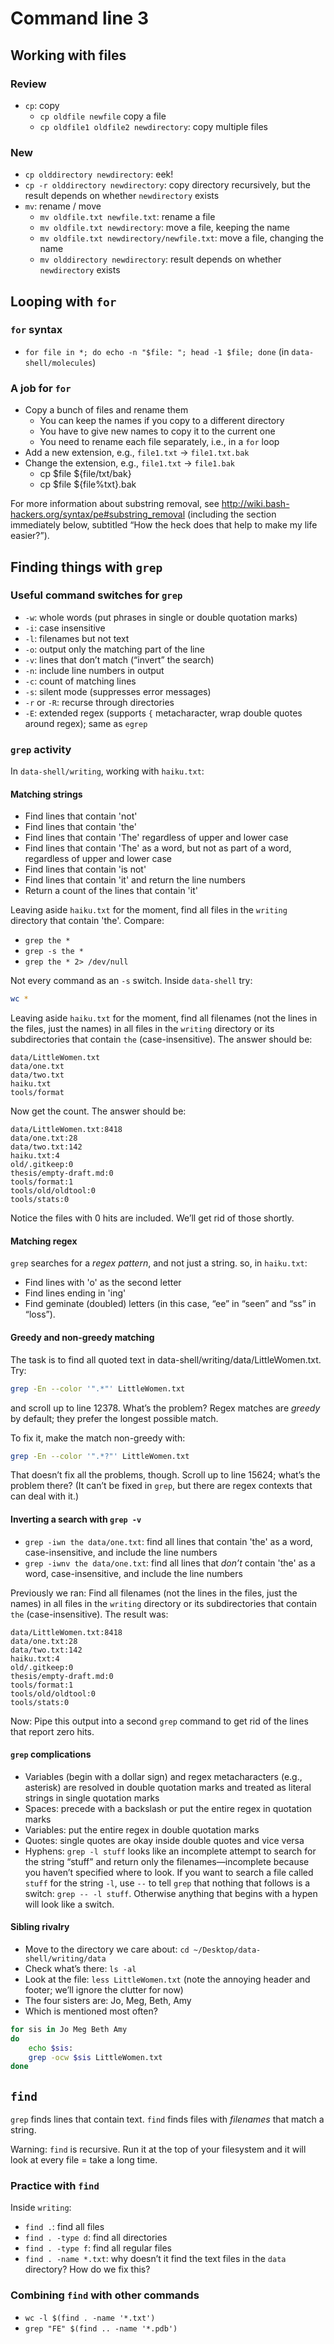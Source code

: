 # Command line 3

## Working with files

### Review

* `cp`: copy
	* `cp oldfile newfile` copy a file
	* `cp oldfile1 oldfile2 newdirectory`: copy multiple files

### New

* `cp olddirectory newdirectory`: eek!
* `cp -r olddirectory newdirectory`: copy directory recursively, but the result depends on whether `newdirectory` exists
* `mv`: rename / move
	* `mv oldfile.txt newfile.txt`: rename a file
	* `mv oldfile.txt newdirectory`: move a file, keeping the name
	* `mv oldfile.txt newdirectory/newfile.txt`: move a file, changing the name
	* `mv olddirectory newdirectory`: result depends on whether `newdirectory` exists

## Looping with `for`

### `for` syntax

* `for file in *; do echo -n "$file: "; head -1 $file; done` (in `data-shell/molecules`)

### A job for `for`

* Copy a bunch of files and rename them
	* You can keep the names if you copy to a different directory
	* You have to give new names to copy it to the current one
	* You need to rename each file separately, i.e., in a `for` loop
* Add a new extension, e.g., `file1.txt` → `file1.txt.bak`
* Change the extension, e.g., `file1.txt` → `file1.bak` 
	* cp $file ${file/txt/bak}
	* cp $file ${file%txt}.bak 

For more information about substring removal, see <http://wiki.bash-hackers.org/syntax/pe#substring_removal> (including the section immediately below, subtitled “How the heck does that help to make my life easier?”).

## Finding things with `grep`

### Useful command switches for `grep`

* `-w`: whole words (put phrases in single or double quotation marks)
* `-i`: case insensitive
* `-l`: filenames but not text
* `-o`: output only the matching part of the line
* `-v`: lines that don’t match (“invert” the search)
* `-n`: include line numbers in output
* `-c`: count of matching lines
* `-s`: silent mode (suppresses error messages)
* `-r` or `-R`: recurse through directories
* `-E`: extended regex (supports `{` metacharacter, wrap double quotes around regex); same as `egrep`

### `grep` activity

In `data-shell/writing`, working with `haiku.txt`:

#### Matching strings

* Find lines that contain 'not'
* Find lines that contain 'the'
* Find lines that contain 'The' regardless of upper and lower case
* Find lines that contain 'The' as a word, but not as part of a word, regardless of upper and lower case
* Find lines that contain 'is not'
* Find lines that contain 'it' and return the line numbers
* Return a count of the lines that contain 'it' 

Leaving aside `haiku.txt` for the moment, find all files in the `writing` directory that contain 'the'. Compare:

* `grep the *`
* `grep -s the *`
* `grep the * 2> /dev/null`

Not every command as an `-s` switch. Inside `data-shell` try:

```bash
wc *
```

Leaving aside `haiku.txt` for the moment, find all filenames (not the lines in the files, just the names) in all files in the `writing` directory or its subdirectories that contain `the` (case-insensitive). The answer should be:

	data/LittleWomen.txt
	data/one.txt
	data/two.txt
	haiku.txt
	tools/format

Now get the count. The answer should be:

	data/LittleWomen.txt:8418
	data/one.txt:28
	data/two.txt:142
	haiku.txt:4
	old/.gitkeep:0
	thesis/empty-draft.md:0
	tools/format:1
	tools/old/oldtool:0
	tools/stats:0

Notice the files with 0 hits are included. We’ll get rid of those shortly.

#### Matching regex

`grep` searches for a _regex pattern_, and not just a string. so, in `haiku.txt`:

* Find lines with 'o' as the second letter
* Find lines ending in 'ing'
* Find geminate (doubled) letters (in this case, “ee” in “seen” and “ss” in “loss”).

#### Greedy and non-greedy matching

The task is to find all quoted text in data-shell/writing/data/LittleWomen.txt. Try:

```bash
grep -En --color '".*"' LittleWomen.txt
```

and scroll up to line 12378. What’s the problem? Regex matches are *greedy* by default; they prefer the longest possible match.

To fix it, make the match non-greedy with:

```bash
grep -En --color '".*?"' LittleWomen.txt
```

That doesn’t fix all the problems, though. Scroll up to line 15624; what’s the problem there? (It can’t be fixed in `grep`, but there are regex contexts that can deal with it.)

#### Inverting a search with `grep -v`

* `grep -iwn the data/one.txt`: find all lines that contain 'the' as a word, case-insensitive, and include the line numbers
* `grep -iwnv the data/one.txt`: find all lines that *don’t* contain 'the' as a word, case-insensitive, and include the line numbers

Previously we ran: Find all filenames (not the lines in the files, just the names) in all files in the `writing` directory or its subdirectories that contain `the` (case-insensitive). The result was:

	data/LittleWomen.txt:8418
	data/one.txt:28
	data/two.txt:142
	haiku.txt:4
	old/.gitkeep:0
	thesis/empty-draft.md:0
	tools/format:1
	tools/old/oldtool:0
	tools/stats:0

Now: Pipe this output into a second `grep` command to get rid of the lines that report zero hits.

#### `grep` complications

* Variables (begin with a dollar sign) and regex metacharacters (e.g., asterisk) are resolved in double quotation marks and treated as literal strings in single quotation marks
* Spaces: precede with a backslash or put the entire regex in quotation marks
* Variables: put the entire regex in double quotation marks 
* Quotes: single quotes are okay inside double quotes and vice versa
* Hyphens: `grep -l stuff` looks like an incomplete attempt to search for the string “stuff” and return only the filenames—incomplete because you haven’t specified where to look. If you want to search a file called `stuff` for the string `-l`, use `--` to tell `grep` that nothing that follows is a switch: `grep -- -l stuff`. Otherwise anything that begins with a hypen will look like a switch.

#### Sibling rivalry

* Move to the directory we care about: `cd ~/Desktop/data-shell/writing/data`
* Check what’s there: `ls -al`
* Look at the file: `less LittleWomen.txt` (note the annoying header and footer; we’ll ignore the clutter for now)
* The four sisters are: Jo, Meg, Beth, Amy
* Which is mentioned most often?

```bash
for sis in Jo Meg Beth Amy
do
	echo $sis:
	grep -ocw $sis LittleWomen.txt
done
```

## `find`

`grep` finds lines that contain text. `find` finds files with *filenames* that match a string.

Warning: `find` is recursive. Run it at the top of your filesystem and it will look at every file = take a long time.

### Practice with `find`

Inside `writing`:

* `find .`: find all files
* `find . -type d`: find all directories
* `find . -type f`: find all regular files
* `find . -name *.txt`: why doesn’t it find the text files in the `data` directory? How do we fix this?

### Combining `find` with other commands

* `wc -l $(find . -name '*.txt')`
* `grep "FE" $(find .. -name '*.pdb')`

